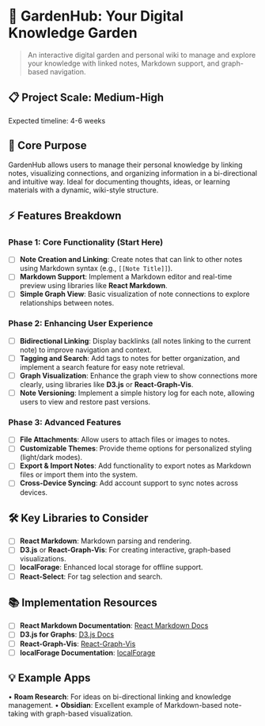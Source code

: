 # 🌱 GardenHub: Your Digital Knowledge Garden
> An interactive digital garden and personal wiki to manage and explore your knowledge with linked notes, Markdown support, and graph-based navigation.

## 📋 Project Scale: Medium-High
Expected timeline: 4-6 weeks

## 🎯 Core Purpose
GardenHub allows users to manage their personal knowledge by linking notes, visualizing connections, and organizing information in a bi-directional and intuitive way. Ideal for documenting thoughts, ideas, or learning materials with a dynamic, wiki-style structure.

## ⚡ Features Breakdown

### Phase 1: Core Functionality (Start Here)
- [ ] **Note Creation and Linking**: Create notes that can link to other notes using Markdown syntax (e.g., `[[Note Title]]`).
- [ ] **Markdown Support**: Implement a Markdown editor and real-time preview using libraries like **React Markdown**.
- [ ] **Simple Graph View**: Basic visualization of note connections to explore relationships between notes.

### Phase 2: Enhancing User Experience
- [ ] **Bidirectional Linking**: Display backlinks (all notes linking to the current note) to improve navigation and context.
- [ ] **Tagging and Search**: Add tags to notes for better organization, and implement a search feature for easy note retrieval.
- [ ] **Graph Visualization**: Enhance the graph view to show connections more clearly, using libraries like **D3.js** or **React-Graph-Vis**.
- [ ] **Note Versioning**: Implement a simple history log for each note, allowing users to view and restore past versions.

### Phase 3: Advanced Features
- [ ] **File Attachments**: Allow users to attach files or images to notes.
- [ ] **Customizable Themes**: Provide theme options for personalized styling (light/dark modes).
- [ ] **Export & Import Notes**: Add functionality to export notes as Markdown files or import them into the system.
- [ ] **Cross-Device Syncing**: Add account support to sync notes across devices.

## 🛠️ Key Libraries to Consider
- [ ] **React Markdown**: Markdown parsing and rendering.
- [ ] **D3.js** or **React-Graph-Vis**: For creating interactive, graph-based visualizations.
- [ ] **localForage**: Enhanced local storage for offline support.
- [ ] **React-Select**: For tag selection and search.

## 📚 Implementation Resources
- [ ] **React Markdown Documentation**: [React Markdown Docs](https://github.com/remarkjs/react-markdown)
- [ ] **D3.js for Graphs**: [D3.js Docs](https://d3js.org/)
- [ ] **React-Graph-Vis**: [React-Graph-Vis](https://github.com/crubier/react-graph-vis)
- [ ] **localForage Documentation**: [localForage](https://localforage.github.io/localForage/)

## 💡 Example Apps
• **Roam Research**: For ideas on bi-directional linking and knowledge management.
• **Obsidian**: Excellent example of Markdown-based note-taking with graph-based visualization.